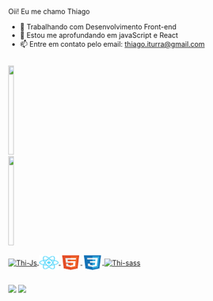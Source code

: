 Oii! Eu me chamo Thiago

- 🔭 Trabalhando com Desenvolvimento Front-end
- 🌱 Estou me aprofundando em javaScript e React
- 📫 Entre em contato pelo email: thiago.iturra@gmail.com

##

<div style="display: flex; flex-direction: row; width: 100%;">
  <a href="https://github.com/ThiagoIturra">
  <img height="180em" width="50%" src="https://github-readme-stats.vercel.app/api?username=ThiagoIturra&show_icons=true&theme=cobalt&include_all_commits=true&count_private=true"/>
  <img height="180em" width="50%" src="https://github-readme-stats.vercel.app/api/top-langs/?username=ThiagoIturra&layout=compact&langs_count=7&theme=cobalt"/>
<!--   <img align="right" alt="Thi-pic" height="200" style="border-radius:50px;" src="https://cdn.discordapp.com/attachments/1028791305633026192/1034662903636295710/lucky-star-anime.gif"> -->
</div>
  
<div style="display: inline_block"><br>
  <img align="center" alt="Thi-Js" height="30" width="40" src="https://cdn.jsdelivr.net/gh/devicons/devicon/icons/javascript/javascript-original.svg">
  <img align="center" alt="Thi-React" height="30" width="40" src="https://raw.githubusercontent.com/devicons/devicon/master/icons/react/react-original.svg">
  <img align="center" alt="Thi-HTML" height="30" width="40" src="https://raw.githubusercontent.com/devicons/devicon/master/icons/html5/html5-original.svg">
  <img align="center" alt="Thi-CSS" height="30" width="40" src="https://raw.githubusercontent.com/devicons/devicon/master/icons/css3/css3-original.svg">
  <img align="center" alt="Thi-sass" height="40" width="50" src="https://cdn.jsdelivr.net/gh/devicons/devicon/icons/sass/sass-original.svg">
  </div>
  
  ##
 
<div> 
 <a href="https://api.whatsapp.com/send?phone=5511947810163&text=Ol%C3%A1%20Thiago" target="_blank"><img src="https://img.shields.io/badge/WhatsApp-25D366?style=for-the-badge&logo=whatsapp&logoColor=white" target="_blank"></a> 
  <a href = "mailto:thiago.iturra@gmail.com"><img src="https://img.shields.io/badge/-Gmail-%23333?style=for-the-badge&logo=gmail&logoColor=white" target="_blank"></a> 
</div>
